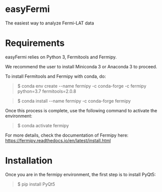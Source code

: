 # easyFermi
The easiest way to analyze Fermi-LAT data

# Requirements
easyFermi relies on Python 3, Fermitools and Fermipy. 

We recommend the user to install Miniconda 3 or Anaconda 3 to proceed.

To install Fermitools and Fermipy with conda, do:

> $ conda env create --name fermipy -c conda-forge -c fermipy python=3.7 fermitools=2.0.8

> $ conda install --name fermipy -c conda-forge fermipy

Once this process is complete, use the following command to activate the environment:

> $ conda activate fermipy

For more details, check the documentation of Fermipy here: https://fermipy.readthedocs.io/en/latest/install.html


# Installation 

Once you are in the fermipy environment, the first step is to install PyQt5:

> $ pip install PyQt5



